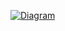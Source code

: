 

[![Diagram](https://raw.githubusercontent.com/sakirtemel/puml-example/main/docs/diagrams/source/sequence.puml)](https://mydiagrams123.com/?source=https://github.com/sakirtemel/puml-example/blob/main/docs/diagrams/source/sequence.puml)
